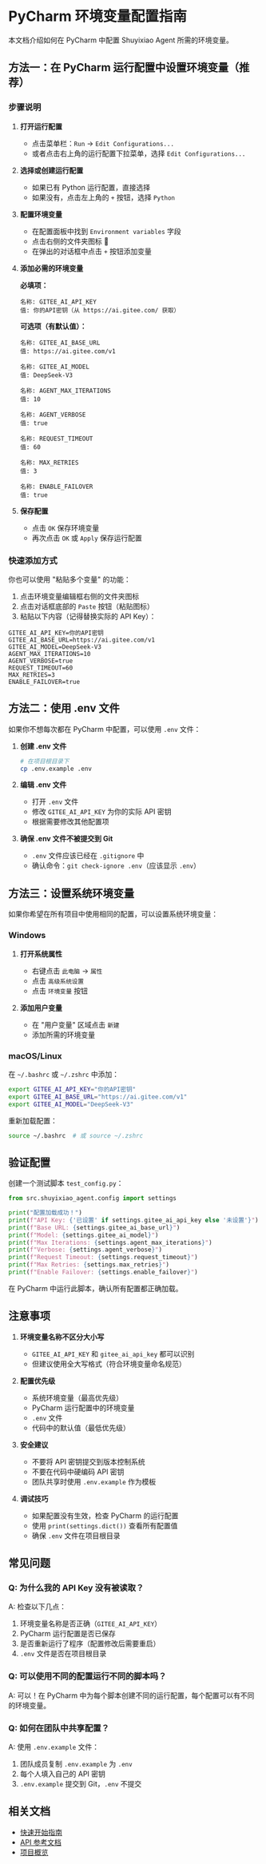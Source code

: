 # PyCharm 环境变量配置指南

本文档介绍如何在 PyCharm 中配置 Shuyixiao Agent 所需的环境变量。

## 方法一：在 PyCharm 运行配置中设置环境变量（推荐）

### 步骤说明

1. **打开运行配置**
   - 点击菜单栏：`Run` -> `Edit Configurations...`
   - 或者点击右上角的运行配置下拉菜单，选择 `Edit Configurations...`

2. **选择或创建运行配置**
   - 如果已有 Python 运行配置，直接选择
   - 如果没有，点击左上角的 `+` 按钮，选择 `Python`

3. **配置环境变量**
   - 在配置面板中找到 `Environment variables` 字段
   - 点击右侧的文件夹图标 📁
   - 在弹出的对话框中点击 `+` 按钮添加变量

4. **添加必需的环境变量**

   **必填项：**
   ```
   名称: GITEE_AI_API_KEY
   值: 你的API密钥（从 https://ai.gitee.com/ 获取）
   ```

   **可选项（有默认值）：**
   ```
   名称: GITEE_AI_BASE_URL
   值: https://ai.gitee.com/v1
   
   名称: GITEE_AI_MODEL
   值: DeepSeek-V3
   
   名称: AGENT_MAX_ITERATIONS
   值: 10
   
   名称: AGENT_VERBOSE
   值: true
   
   名称: REQUEST_TIMEOUT
   值: 60
   
   名称: MAX_RETRIES
   值: 3
   
   名称: ENABLE_FAILOVER
   值: true
   ```

5. **保存配置**
   - 点击 `OK` 保存环境变量
   - 再次点击 `OK` 或 `Apply` 保存运行配置

### 快速添加方式

你也可以使用 "粘贴多个变量" 的功能：

1. 点击环境变量编辑框右侧的文件夹图标
2. 点击对话框底部的 `Paste` 按钮（粘贴图标）
3. 粘贴以下内容（记得替换实际的 API Key）：

```
GITEE_AI_API_KEY=你的API密钥
GITEE_AI_BASE_URL=https://ai.gitee.com/v1
GITEE_AI_MODEL=DeepSeek-V3
AGENT_MAX_ITERATIONS=10
AGENT_VERBOSE=true
REQUEST_TIMEOUT=60
MAX_RETRIES=3
ENABLE_FAILOVER=true
```

## 方法二：使用 .env 文件

如果你不想每次都在 PyCharm 中配置，可以使用 `.env` 文件：

1. **创建 .env 文件**
   ```bash
   # 在项目根目录下
   cp .env.example .env
   ```

2. **编辑 .env 文件**
   - 打开 `.env` 文件
   - 修改 `GITEE_AI_API_KEY` 为你的实际 API 密钥
   - 根据需要修改其他配置项

3. **确保 .env 文件不被提交到 Git**
   - `.env` 文件应该已经在 `.gitignore` 中
   - 确认命令：`git check-ignore .env`（应该显示 `.env`）

## 方法三：设置系统环境变量

如果你希望在所有项目中使用相同的配置，可以设置系统环境变量：

### Windows

1. **打开系统属性**
   - 右键点击 `此电脑` -> `属性`
   - 点击 `高级系统设置`
   - 点击 `环境变量` 按钮

2. **添加用户变量**
   - 在 "用户变量" 区域点击 `新建`
   - 添加所需的环境变量

### macOS/Linux

在 `~/.bashrc` 或 `~/.zshrc` 中添加：

```bash
export GITEE_AI_API_KEY="你的API密钥"
export GITEE_AI_BASE_URL="https://ai.gitee.com/v1"
export GITEE_AI_MODEL="DeepSeek-V3"
```

重新加载配置：
```bash
source ~/.bashrc  # 或 source ~/.zshrc
```

## 验证配置

创建一个测试脚本 `test_config.py`：

```python
from src.shuyixiao_agent.config import settings

print("配置加载成功！")
print(f"API Key: {'已设置' if settings.gitee_ai_api_key else '未设置'}")
print(f"Base URL: {settings.gitee_ai_base_url}")
print(f"Model: {settings.gitee_ai_model}")
print(f"Max Iterations: {settings.agent_max_iterations}")
print(f"Verbose: {settings.agent_verbose}")
print(f"Request Timeout: {settings.request_timeout}")
print(f"Max Retries: {settings.max_retries}")
print(f"Enable Failover: {settings.enable_failover}")
```

在 PyCharm 中运行此脚本，确认所有配置都正确加载。

## 注意事项

1. **环境变量名称不区分大小写**
   - `GITEE_AI_API_KEY` 和 `gitee_ai_api_key` 都可以识别
   - 但建议使用全大写格式（符合环境变量命名规范）

2. **配置优先级**
   - 系统环境变量（最高优先级）
   - PyCharm 运行配置中的环境变量
   - `.env` 文件
   - 代码中的默认值（最低优先级）

3. **安全建议**
   - 不要将 API 密钥提交到版本控制系统
   - 不要在代码中硬编码 API 密钥
   - 团队共享时使用 `.env.example` 作为模板

4. **调试技巧**
   - 如果配置没有生效，检查 PyCharm 的运行配置
   - 使用 `print(settings.dict())` 查看所有配置值
   - 确保 `.env` 文件在项目根目录

## 常见问题

### Q: 为什么我的 API Key 没有被读取？

A: 检查以下几点：
1. 环境变量名称是否正确（`GITEE_AI_API_KEY`）
2. PyCharm 运行配置是否已保存
3. 是否重新运行了程序（配置修改后需要重启）
4. `.env` 文件是否在项目根目录

### Q: 可以使用不同的配置运行不同的脚本吗？

A: 可以！在 PyCharm 中为每个脚本创建不同的运行配置，每个配置可以有不同的环境变量。

### Q: 如何在团队中共享配置？

A: 使用 `.env.example` 文件：
1. 团队成员复制 `.env.example` 为 `.env`
2. 每个人填入自己的 API 密钥
3. `.env.example` 提交到 Git，`.env` 不提交

## 相关文档

- [快速开始指南](getting_started.md)
- [API 参考文档](api_reference.md)
- [项目概览](PROJECT_OVERVIEW.md)

